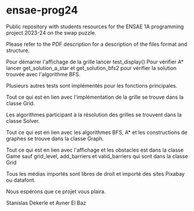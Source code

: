 # ensae-prog24
Public repository with students resources for the ENSAE 1A programming project 2023-24 on the swap puzzle. 

Please refer to the PDF description for a description of the files format and structure.

Pour démarrer l'affichage de la grille lancer test_display()
Pour vérifier A* lancer get_solution_a_star et get_solution_bfs2 pour vérifier la solution trouvée avec l'algorithme BFS.

Plusieurs autres tests sont implémentés pour les fonctions principales.

Tout ce qui est en lien avec l'implémentation de la grille se trouve dans la classe  Grid.

Les algorithmes participant à la résolution des grilles se trouvent dans la classe Solver.

Tout ce qui est en lien avec les algorithmes BFS, A* et les constructions de graphes se trouve dans la classe Graph.

Tout ce qui est en lien avec l'affichage et les obstacles est dans la classe Game sauf grid_level, add_barriers et valid_barriers qui sont dans la classe Grid 

Tous les médias importés sont libres de droit et importé des sites Pixabay ou datafont.

Nous espérons que ce projet vous plaira.

Stanislas Dekerle et Avner El Baz


